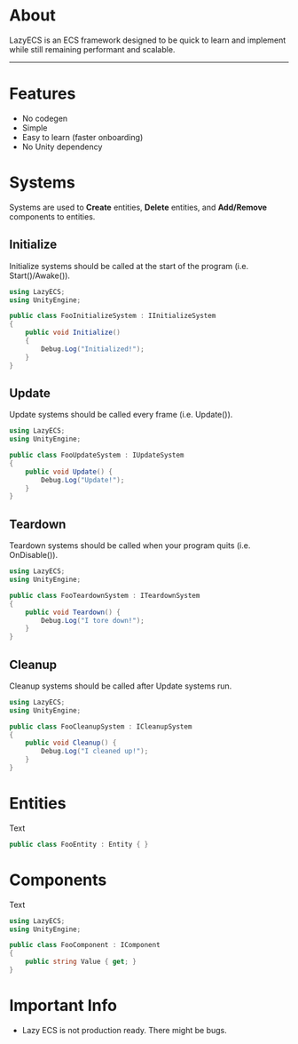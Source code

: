 ﻿# About

LazyECS is an ECS framework designed to be quick to learn and implement while still remaining performant and scalable.

------



# Features

* No codegen
* Simple
* Easy to learn (faster onboarding)
* No Unity dependency



# Systems

Systems are used to **Create** entities, **Delete** entities, and **Add/Remove** components to entities.

## Initialize

Initialize systems should be called at the start of the program (i.e. Start()/Awake()).

```csharp
using LazyECS;
using UnityEngine;

public class FooInitializeSystem : IInitializeSystem
{
    public void Initialize()
    {
        Debug.Log("Initialized!");
    }
}
```

## Update

Update systems should be called every frame (i.e. Update()).

```csharp
using LazyECS;
using UnityEngine;

public class FooUpdateSystem : IUpdateSystem
{    
    public void Update() {
        Debug.Log("Update!");
    }
}
```
## Teardown

Teardown systems should be called when your program quits (i.e. OnDisable()).

```csharp
using LazyECS;
using UnityEngine;

public class FooTeardownSystem : ITeardownSystem
{
	public void Teardown() {
        Debug.Log("I tore down!");
    }
}
```

## Cleanup

Cleanup systems should be called after Update systems run.

```csharp
using LazyECS;
using UnityEngine;

public class FooCleanupSystem : ICleanupSystem
{   
    public void Cleanup() {
        Debug.Log("I cleaned up!");
    }
}
```



# Entities

Text

```csharp
public class FooEntity : Entity { }
```

# Components

Text

```csharp
using LazyECS;
using UnityEngine;

public class FooComponent : IComponent
{
    public string Value { get; }
}
```

# Important Info

* Lazy ECS is not production ready. There might be bugs.